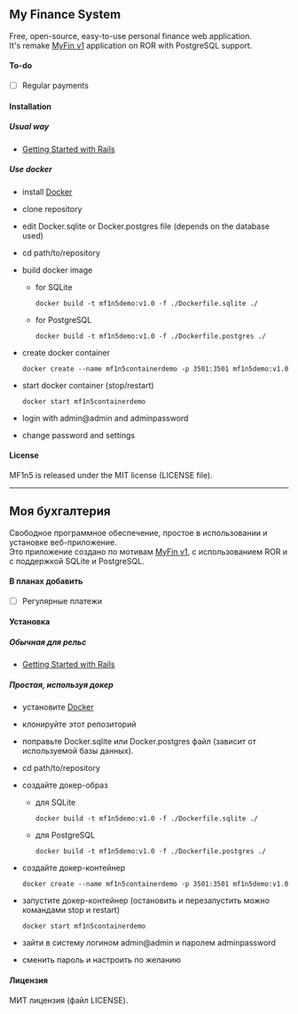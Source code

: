## My Finance System

Free, open-source, easy-to-use personal finance web application.  
It's remake [MyFin v1](https://bitbucket.org/Pozadi/myfin/wiki/Home) application on ROR with PostgreSQL support.

#### To-do

- [ ] Regular payments

#### Installation

##### Usual way

- [Getting Started with Rails](http://guides.rubyonrails.org/getting_started.html)

##### Use docker

- install [Docker](https://www.docker.com/)
- clone repository
- edit Docker.sqlite or Docker.postgres file (depends on the database used)
- cd path/to/repository
- build docker image
  - for SQLite
    ```
    docker build -t mf1n5demo:v1.0 -f ./Dockerfile.sqlite ./
    ```
  - for PostgreSQL
    ```
    docker build -t mf1n5demo:v1.0 -f ./Dockerfile.postgres ./
    ```

- create docker container
  ```
  docker create --name mf1n5containerdemo -p 3501:3501 mf1n5demo:v1.0
  ```
- start docker container (stop/restart)
  ```
  docker start mf1n5containerdemo
  ```
- login with admin@admin and adminpassword
- change password and settings

#### License

MF1n5 is released under the MIT license (LICENSE file).


---------


## Моя бухгалтерия

Свободное программное обеспечение, простое в использовании и установке веб-приложение.  
Это приложение создано по мотивам [MyFin v1](https://bitbucket.org/Pozadi/myfin/wiki/Home), с использованием ROR и с поддержкой SQLite и PostgreSQL.

#### В планах добавить

- [ ] Регулярные платежи

#### Установка

##### Обычная для рельс

- [Getting Started with Rails](http://guides.rubyonrails.org/getting_started.html)

##### Простая, используя докер

- установите [Docker](https://www.docker.com/)
- клонируйте этот репозиторий
- поправьте Docker.sqlite или Docker.postgres файл (зависит от используемой базы данных).
- cd path/to/repository
- создайте докер-образ
  - для SQLite
    ```
    docker build -t mf1n5demo:v1.0 -f ./Dockerfile.sqlite ./
    ```
  - для PostgreSQL
    ```
    docker build -t mf1n5demo:v1.0 -f ./Dockerfile.postgres ./
    ```

- создайте докер-контейнер
  ```
  docker create --name mf1n5containerdemo -p 3501:3501 mf1n5demo:v1.0
  ```
- запустите докер-контейнер (остановить и перезапустить можно командами stop и restart)
  ```
  docker start mf1n5containerdemo
  ```
- зайти в систему логином admin@admin и паролем adminpassword
- сменить пароль и настроить по желанию

#### Лицензия

МИТ лицензия (файл LICENSE).

